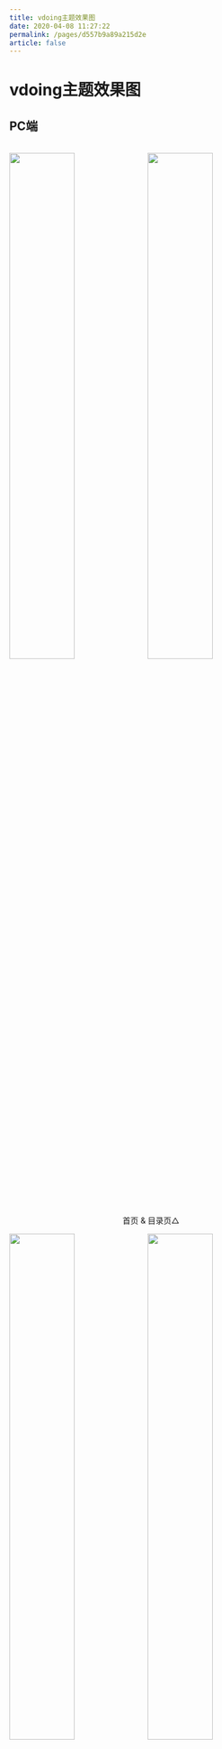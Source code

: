 ```yaml
---
title: vdoing主题效果图
date: 2020-04-08 11:27:22
permalink: /pages/d557b9a89a215d2e
article: false
---
```


# vdoing主题效果图

## PC端

<br/>
<img src="https://cdn.jsdelivr.net/gh/tanbingqian/image_store/blog/71BF971A-9BF0-4737-A891-C444293BF2DA.jpg" style="width:48%;"/>
<img src="https://cdn.jsdelivr.net/gh/tanbingqian/image_store/blog/2A7439E9-68B3-496D-8BAF-5F68468BA381.jpg"  style="width:48%;" />
<p align="center">首页 & 目录页△</p>
<img src="https://cdn.jsdelivr.net/gh/tanbingqian/image_store/blog/6F1EF4F9-04A4-4F53-9216-F9EA613E65DF.jpg"  style="width:48%;" />
<img src="https://cdn.jsdelivr.net/gh/tanbingqian/image_store/blog/467A6C4D-7E4C-4DBE-BA34-511EEEF851FE.jpg"  style="width:48%;" />
<p align="center">文章详情页 & 时间轴页△</p>

## 首页个性化大图

<br/>
<img src="https://cdn.jsdelivr.net/gh/tanbingqian/image_store/blog/72A44C68-E1FE-47ED-8582-3B11CF1F1B6B.jpg" />
<p align="center">首页个性化大图△</p>

## 深色模式和阅读模式

<br/>
<img src="https://cdn.jsdelivr.net/gh/tanbingqian/image_store/blog/DC07BD8C-3484-4AA9-B014-7324F8972313.jpg"  style="width:48%;" />
<img src="https://cdn.jsdelivr.net/gh/tanbingqian/image_store/blog/E95493C4-12A1-411B-BB3E-0998037A164D.jpg"  style="width:48%;" />
<p align="center">深色模式△</p>
<img src="https://cdn.jsdelivr.net/gh/tanbingqian/image_store/blog/F9322F0B-321A-4DEB-ABC9-7FF66006D51B.jpg"  style="width:48%;" />
<img src="https://cdn.jsdelivr.net/gh/tanbingqian/image_store/blog/C6709C23-BC3F-4177-89C8-77E19D9714E9.jpg"  style="width:48%;" />
<p align="center">阅读模式△</p>

## 移动端

<br/>
<img src="https://cdn.jsdelivr.net/gh/xugaoyi/image_store/blog/20200408120606.png" style="width:24%;" />
<img src="https://cdn.jsdelivr.net/gh/xugaoyi/image_store/blog/20200408120147.png" style="width:24%;" />
<img src="https://cdn.jsdelivr.net/gh/xugaoyi/image_store/blog/20200408120148.png" style="width:24%;" />
<img src="https://cdn.jsdelivr.net/gh/xugaoyi/image_store/blog/20200408130831.png" style="width:24%;" />
<p align="center">移动端效果△</p>

<style scoped>
    /* .content__default img{border: 1px solid #ccc;} */
</style>

